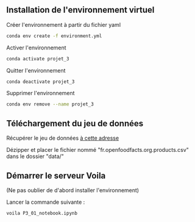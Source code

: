 ## Installation de l'environnement virtuel

Créer l'environnement à partir du fichier yaml
```bash
conda env create -f environment.yml
```

Activer l'environnement
```bash
conda activate projet_3
```

Quitter l'environnement
```bash
conda deactivate projet_3
```

Supprimer l'environnement
```bash
conda env remove --name projet_3
```

## Téléchargement du jeu de données

Récupérer le jeu de données <a href = https://s3-eu-west-1.amazonaws.com/static.oc-static.com/prod/courses/files/parcours-data-scientist/P2/fr.openfoodfacts.org.products.csv.zip>à cette adresse</a>

Dézipper et placer le fichier nommé "fr.openfoodfacts.org.products.csv" dans le dossier "data/"

## Démarrer le serveur Voila

(Ne pas oublier de d'abord installer l'environnement)

Lancer la commande suivante :

```bash
voila P3_01_notebook.ipynb
```